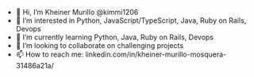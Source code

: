- 👋 Hi, I’m Kheiner Murillo @kimmi1206
- 👀 I’m interested in Python, JavaScript/TypeScript, Java, Ruby on Rails, Devops
- 🌱 I’m currently learning Python, Java, Ruby on Rails, Devops
- 💞️ I’m looking to collaborate on challenging projects
- 📫 How to reach me: linkedin.com/in/kheiner-murillo-mosquera-31486a21a/

<!---
kimmi1206/kimmi1206 is a ✨ special ✨ repository because its `README.md` (this file) appears on your GitHub profile.
You can click the Preview link to take a look at your changes.
--->
